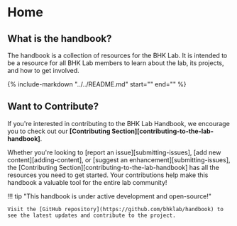 # Home

## What is the handbook?

The handbook is a collection of resources for the BHK Lab. It is intended to be a resource for all BHK Lab members to learn about the lab, its projects, and how to get involved.

{%
    include-markdown "../../README.md"
    start="<!--intro-start-->"
    end="<!--intro-end-->"
%}

## Want to Contribute?

If you're interested in contributing to the BHK Lab Handbook, we encourage
you to check out our **[Contributing Section][contributing-to-the-lab-handbook]**.

Whether you're looking to [report an issue][submitting-issues],
[add new content][adding-content], or
[suggest an enhancement][submitting-issues], the [Contributing Section][contributing-to-the-lab-handbook] has all
the resources you need to get started. Your contributions help make this
handbook a valuable tool for the entire lab community!

!!! tip "This handbook is under active development and open-source!"

    Visit the [GitHub repository](https://github.com/bhklab/handbook) to
    see the latest updates and contribute to the project.
